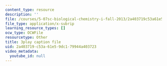 ```yaml
---
content_type: resource
description: ''
file: /courses/5-07sc-biological-chemistry-i-fall-2013/2a403719c53a61e59dc179944a403723_BZGOYTtQUhY.srt
file_type: application/x-subrip
learning_resource_types: []
ocw_type: OCWFile
resourcetype: Other
title: 3play caption file
uid: 2a403719-c53a-61e5-9dc1-79944a403723
video_metadata:
  youtube_id: null
---
```

